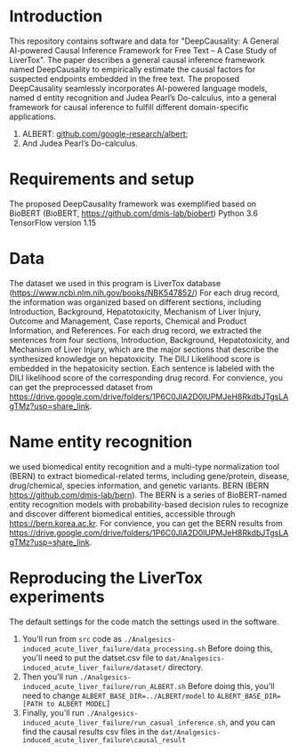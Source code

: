 # Introduction

This repository contains software and data for "DeepCausality: A General AI-powered Causal Inference Framework for Free Text – A Case Study of LiverTox".
The paper describes a general causal inference framework named DeepCausality to empirically estimate the causal factors for suspected endpoints embedded in the free text. The proposed DeepCausality seamlessly incorporates AI-powered language models, named  d entity recognition and Judea Pearl’s Do-calculus, into a general framework for causal inference to fulfill different domain-specific applications.
1. ALBERT: [github.com/google-research/albert](https://github.com/google-research/albert);
2. And Judea Pearl’s Do-calculus. 


# Requirements and setup

The proposed DeepCausality framework was exemplified based on BioBERT (BioBERT, https://github.com/dmis-lab/biobert)
Python 3.6 
TensorFlow version 1.15

# Data

The dataset we used in this program is LiverTox database (https://www.ncbi.nlm.nih.gov/books/NBK547852/)
For each drug record, the information was organized based on different sections, including Introduction, Background, Hepatotoxicity, Mechanism of Liver Injury, Outcome and Management, Case reports, Chemical and Product Information, and References. For each drug record, we extracted the sentences from four sections, Introduction, Background, Hepatotoxicity, and Mechanism of Liver Injury, which are the major sections that describe the synthesized knowledge on hepatoxicity. The DILI Likelihood score is embedded in the hepatoxicity section. Each sentence is labeled with the DILI likelihood score of the corresponding drug record.
For convience, you can get the preprocessed dataset from https://drive.google.com/drive/folders/1P6C0JIA2D0lUPMJeH8RkdbJTgsLAgTMz?usp=share_link.

# Name entity recognition

we used biomedical entity recognition and a multi-type normalization tool (BERN) to extract biomedical-related terms, including gene/protein, disease, drug/chemical, species information, and genetic variants. BERN (BERN https://github.com/dmis-lab/bern). The BERN is a series of BioBERT-named entity recognition models with probability-based decision rules to recognize and discover different biomedical entities, accessible through https://bern.korea.ac.kr.
For convience, you can get the BERN results from https://drive.google.com/drive/folders/1P6C0JIA2D0lUPMJeH8RkdbJTgsLAgTMz?usp=share_link.

# Reproducing the LiverTox experiments

The default settings for the code match the settings used in the software.

1. You'll run from `src` code as 
`./Analgesics-induced_acute_liver_failure/data_processing.sh`
Before doing this, you'll need to put the datset.csv file to `dat/Analgesics-induced_acute_liver_failure/dataset/` directory.
2. Then you'll run `./Analgesics-induced_acute_liver_failure/run_ALBERT.sh`
Before doing this, you'll need to change `ALBERT_BASE_DIR=../ALBERT/model` to `ALBERT_BASE_DIR=[PATH to ALBERT MODEL]`
3. Finally, you'll run `./Analgesics-induced_acute_liver_failure/run_casual_inference.sh`, and you can find the causal results csv files in the `dat/Analgesics-induced_acute_liver_failure\causal_result`



